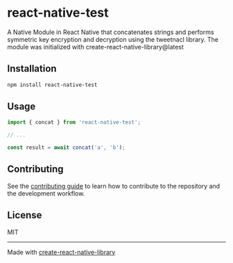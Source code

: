 # react-native-test

A Native Module in React Native that concatenates strings and performs symmetric key encryption and decryption using the tweetnacl library.
The module was initialized with create-react-native-library@latest

## Installation

```sh
npm install react-native-test
```

## Usage

```js
import { concat } from 'react-native-test';

// ...

const result = await concat('a', 'b');
```

## Contributing

See the [contributing guide](CONTRIBUTING.md) to learn how to contribute to the repository and the development workflow.

## License

MIT

---

Made with [create-react-native-library](https://github.com/callstack/react-native-builder-bob)
